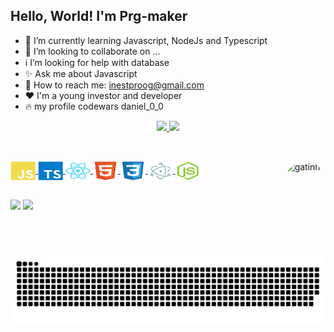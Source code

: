 ## Hello, World!  I'm Prg-maker 

- 🌱 I’m currently learning Javascript, NodeJs and Typescript
- 👯 I’m looking to collaborate on ...
- ℹ️ I’m looking for help with database 
- ✨ Ask me about Javascript
- 📧 How to reach me: inestproog@gmail.com
- ❤️ I'm a young investor and developer
- 🔥 my profile codewars daniel_0_0


<div align="center">
  <a href="https://github.com/Prg-Maker">
  <img height="180em" src="https://github-readme-stats.vercel.app/api?username=Prg-maker&show_icons=true&theme=dark&include_all_commits=true&count_private=true"/>
  <img height="180em" src="https://github-readme-stats.vercel.app/api/top-langs/?username=Prg-maker&layout=compact&langs_count=7&theme=dark"/>
</div>
  
  
  ##
  
  
  <div style="display: inline_block"><br>
  <img align="center" alt="Prg-Maker-Js" height="30" width="40" src="https://raw.githubusercontent.com/devicons/devicon/master/icons/javascript/javascript-plain.svg">
  <img align="center" alt="Prg-Maker-Ts" height="30" width="40" src="https://raw.githubusercontent.com/devicons/devicon/master/icons/typescript/typescript-plain.svg">
  <img align="center" alt="Prg-Maker-React" height="30" width="40" src="https://raw.githubusercontent.com/devicons/devicon/master/icons/react/react-original.svg">
  <img align="center" alt="Prg-Maker-HTML" height="30" width="40" src="https://raw.githubusercontent.com/devicons/devicon/master/icons/html5/html5-original.svg">
  <img align="center" alt="Prg-Maker-CSS" height="30" width="40" src="https://raw.githubusercontent.com/devicons/devicon/master/icons/css3/css3-original.svg">
  <img align="center" alt="Prg-Maker-CSS" height="30" width="40" src="https://raw.githubusercontent.com/devicons/devicon/master/icons/electron/electron-original.svg">
    
   <img align="center" alt="Prg-Maker-CSS" height="30" width="40" src="https://raw.githubusercontent.com/devicons/devicon/master/icons/nodejs/nodejs-original.svg">
    
    
<img align="right" alt="gatinho" height="150" style="border-radius:50px;" src="https://i.ytimg.com/vi/AMShoQ_qdc0/maxresdefault.jpg">
    
  

</div>
  </br>
  
 <div> 
   
  <a href="https://www.instagram.com/ofdanilf/" target="_blank"><img src="https://img.shields.io/badge/-Instagram-%23E4405F?style=for-the-badge&logo=instagram&logoColor=white" target="_blank"></a>
<a href="https://www.linkedin.com/in/daniel-fernandes-73b2371b4/" target="_blank"><img src="https://img.shields.io/badge/-LinkedIn-%230077B5?style=for-the-badge&logo=linkedin&logoColor=white" target="_blank"></a> 
 
  ![Snake animation](https://github.com/Prg-Maker/Prg-Maker/blob/output/github-contribution-grid-snake.svg)
 
</div>
  
